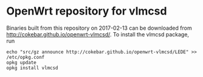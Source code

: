 OpenWrt repository for vlmcsd
========
Binaries built from this repository on 2017-02-13 can be downloaded from http://cokebar.github.io/openwrt-vlmcsd/.
To install the vlmcsd package, run
```
echo "src/gz announce http://cokebar.github.io/openwrt-vlmcsd/LEDE" >> /etc/opkg.conf
opkg update
opkg install vlmcsd
```
